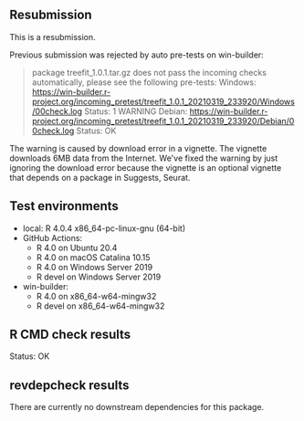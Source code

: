 ## Resubmission

This is a resubmission.

Previous submission was rejected by auto pre-tests on win-builder:

> package treefit_1.0.1.tar.gz does not pass the incoming checks automatically, please see the following pre-tests:
> Windows: <https://win-builder.r-project.org/incoming_pretest/treefit_1.0.1_20210319_233920/Windows/00check.log>
> Status: 1 WARNING
> Debian: <https://win-builder.r-project.org/incoming_pretest/treefit_1.0.1_20210319_233920/Debian/00check.log>
> Status: OK

The warning is caused by download error in a vignette. The vignette
downloads 6MB data from the Internet. We've fixed the warning by just
ignoring the download error because the vignette is an optional
vignette that depends on a package in Suggests, Seurat.

## Test environments

* local: R 4.0.4 x86_64-pc-linux-gnu (64-bit)
* GitHub Actions:
  * R 4.0 on Ubuntu 20.4
  * R 4.0 on macOS Catalina 10.15
  * R 4.0 on Windows Server 2019
  * R devel on Windows Server 2019
* win-builder:
  * R 4.0 on x86_64-w64-mingw32
  * R devel on x86_64-w64-mingw32

## R CMD check results

Status: OK

## revdepcheck results

There are currently no downstream dependencies for this package.
